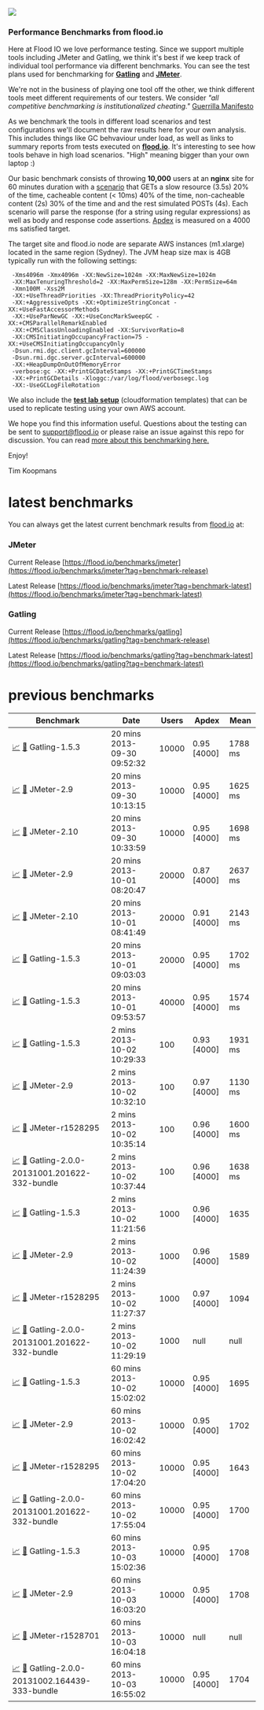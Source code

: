 ![](https://flood.io/assets/flood-logo.png)

### Performance Benchmarks from flood.io

Here at Flood IO we love performance testing. Since we support multiple tools including JMeter and Gatling, we think it's best if we keep track of individual tool performance via different benchmarks. You can see the test plans used for benchmarking for __[Gatling](./benchmarks/spec/gatling.scala)__ and __[JMeter](./benchmarks/spec/jmeter.jmx)__.

We're not in the business of playing one tool off the other, we think different tools meet different requirements of our testers. We consider _"all competitive benchmarking is institutionalized cheating."_ [Guerrilla Manifesto](http://www.perfdynamics.com/Manifesto/gcaprules.html#tth_sEc1.21)

As we benchmark the tools in different load scenarios and test configurations we'll document the raw results here for your own analysis. This includes things like GC behvaviour under load, as well as links to summary reports from tests executed on __[flood.io](https://flood.io)__. It's interesting to see how tools behave in high load scenarios. "High" meaning bigger than your own laptop :)

Our basic benchmark consists of throwing __10,000__ users at an __nginx__ site for 60 minutes duration with a [scenario](./benchmarks/spec/scenario.md) that GETs a slow resource (3.5s) 20% of the time, cacheable content (< 10ms) 40% of the time, non-cacheable content (2s) 30% of the time and and the rest simulated POSTs (4s). Each scenario will parse the response (for a string using regular expressions) as well as body and response code assertions. [Apdex](http://apdex.org) is measured on a 4000 ms satisfied target. 

The target site and flood.io node are separate AWS instances (m1.xlarge) located in the same region (Sydney). The JVM heap size max is 4GB typically run with the following settings:

```
 -Xms4096m -Xmx4096m -XX:NewSize=1024m -XX:MaxNewSize=1024m 
 -XX:MaxTenuringThreshold=2 -XX:MaxPermSize=128m -XX:PermSize=64m 
 -Xmn100M -Xss2M 
 -XX:+UseThreadPriorities -XX:ThreadPriorityPolicy=42 
 -XX:+AggressiveOpts -XX:+OptimizeStringConcat -XX:+UseFastAccessorMethods 
 -XX:+UseParNewGC -XX:+UseConcMarkSweepGC -XX:+CMSParallelRemarkEnabled 
 -XX:+CMSClassUnloadingEnabled -XX:SurvivorRatio=8 
 -XX:CMSInitiatingOccupancyFraction=75 -XX:+UseCMSInitiatingOccupancyOnly 
 -Dsun.rmi.dgc.client.gcInterval=600000 
 -Dsun.rmi.dgc.server.gcInterval=600000 
 -XX:+HeapDumpOnOutOfMemoryError 
 -verbose:gc -XX:+PrintGCDateStamps -XX:+PrintGCTimeStamps 
 -XX:+PrintGCDetails -Xloggc:/var/log/flood/verbosegc.log 
 -XX:-UseGCLogFileRotation
```

We also include the __[test lab setup](./sites)__ (cloudformation templates) that can be used to replicate testing using your own AWS account. 

We hope you find this information useful. Questions about the testing can be sent to support@flood.io or please raise an issue against this repo for discussion. You can read [more about this benchmarking here.](https://flood.io/blog/11-benchmarking-jmeter-and-gatling)

Enjoy!

Tim Koopmans

latest benchmarks
==============
You can always get the latest current benchmark results from [flood.io](https://flood.io) at:

### JMeter

Current Release [https://flood.io/benchmarks/jmeter](https://flood.io/benchmarks/jmeter?tag=benchmark-release)

Latest Release [https://flood.io/benchmarks/jmeter?tag=benchmark-latest](https://flood.io/benchmarks/jmeter?tag=benchmark-latest)

### Gatling

Current Release [https://flood.io/benchmarks/gatling](https://flood.io/benchmarks/gatling?tag=benchmark-release)

Latest Release [https://flood.io/benchmarks/gatling?tag=benchmark-latest](https://flood.io/benchmarks/gatling?tag=benchmark-latest)

previous benchmarks
==============

| Benchmark  | Date         | Users                        | Apdex | Mean       |
| -----      |-----         |-----                         |-----  |-----       |
| [:chart_with_upwards_trend:](./benchmarks/results/e639303fb162ce.md) [:link:](https://flood.io/e639303fb162ce) Gatling-1.5.3    | 20 mins<br>2013-09-30 09:52:32| 10000  | 0.95 [4000] | 1788 ms |
| [:chart_with_upwards_trend:](./benchmarks/results/e281b0e339fb14.md) [:link:](https://flood.io/e281b0e339fb14) JMeter-2.9       | 20 mins<br>2013-09-30 10:13:15| 10000  | 0.95 [4000] | 1625 ms |
| [:chart_with_upwards_trend:](./benchmarks/results/9fde49a2f3d43b.md) [:link:](https://flood.io/9fde49a2f3d43b) JMeter-2.10      | 20 mins<br>2013-09-30 10:33:59| 10000  | 0.95 [4000] | 1698 ms |
| [:chart_with_upwards_trend:](./benchmarks/results/2037deb43774de.md) [:link:](https://flood.io/2037deb43774de) JMeter-2.9       | 20 mins<br>2013-10-01 08:20:47| 20000  | 0.87 [4000] | 2637 ms |
| [:chart_with_upwards_trend:](./benchmarks/results/57b90939e21846.md) [:link:](https://flood.io/57b90939e21846) JMeter-2.10      | 20 mins<br>2013-10-01 08:41:49| 20000  | 0.91 [4000] | 2143 ms |
| [:chart_with_upwards_trend:](./benchmarks/results/6666b6bc4cb8a2.md) [:link:](https://flood.io/6666b6bc4cb8a2) Gatling-1.5.3    | 20 mins<br>2013-10-01 09:03:03| 20000  | 0.95 [4000] | 1702 ms |
| [:chart_with_upwards_trend:](./benchmarks/results/2c13788664d83d.md) [:link:](https://flood.io/2c13788664d83d) Gatling-1.5.3    | 20 mins<br>2013-10-01 09:53:57| 40000  | 0.95 [4000] | 1574 ms |
| [:chart_with_upwards_trend:](./benchmarks/results/5bdd2601b9fb3c.md) [:link:](https://flood.io/5bdd2601b9fb3c) Gatling-1.5.3    | 2 mins<br>2013-10-02 10:29:33 |  100   | 0.93 [4000] | 1931 ms |
| [:chart_with_upwards_trend:](./benchmarks/results/4ab9feb117064d.md) [:link:](https://flood.io/4ab9feb117064d) JMeter-2.9       | 2 mins<br>2013-10-02 10:32:10 |  100   | 0.97 [4000] | 1130 ms |
| [:chart_with_upwards_trend:](./benchmarks/results/a7d55f2a8d313b.md) [:link:](https://flood.io/a7d55f2a8d313b) JMeter-r1528295  | 2 mins<br>2013-10-02 10:35:14 |  100   | 0.96 [4000] | 1600 ms |
| [:chart_with_upwards_trend:](./benchmarks/results/9d32af84735887.md) [:link:](https://flood.io/9d32af84735887) Gatling-2.0.0-20131001.201622-332-bundle | 2 mins<br>2013-10-02 10:37:44 | 100 | 0.96 [4000] | 1638 ms |
| [:chart_with_upwards_trend:](./benchmarks/results/60438b3ba7ff40.md) [:link:](https://flood.io/60438b3ba7ff40) Gatling-1.5.3 | 2 mins<br>2013-10-02 11:21:56 | 1000 | 0.96 [4000] | 1635 |
| [:chart_with_upwards_trend:](./benchmarks/results/92414be786899f.md) [:link:](https://flood.io/92414be786899f) JMeter-2.9 | 2 mins<br>2013-10-02 11:24:39 | 1000 | 0.96 [4000] | 1589 |
| [:chart_with_upwards_trend:](./benchmarks/results/c475124fac6feb.md) [:link:](https://flood.io/c475124fac6feb) JMeter-r1528295 | 2 mins<br>2013-10-02 11:27:37 | 1000 | 0.97 [4000] | 1094 |
| [:chart_with_upwards_trend:](./benchmarks/results/6c2b0496fecd57.md) [:link:](https://flood.io/6c2b0496fecd57) Gatling-2.0.0-20131001.201622-332-bundle | 2 mins<br>2013-10-02 11:29:19 | 1000 | null | null |
| [:chart_with_upwards_trend:](./benchmarks/results/2b930982efff3d.md) [:link:](https://flood.io/2b930982efff3d) Gatling-1.5.3 | 60 mins<br>2013-10-02 15:02:02 | 10000 | 0.95 [4000] | 1695 |
| [:chart_with_upwards_trend:](./benchmarks/results/4ba5ec4844fae0.md) [:link:](https://flood.io/4ba5ec4844fae0) JMeter-2.9 | 60 mins<br>2013-10-02 16:02:42 | 10000 | 0.95 [4000] | 1702 |
| [:chart_with_upwards_trend:](./benchmarks/results/ab2d479bfd2fc5.md) [:link:](https://flood.io/ab2d479bfd2fc5) JMeter-r1528295 | 60 mins<br>2013-10-02 17:04:20 | 10000 | 0.95 [4000] | 1643 |
| [:chart_with_upwards_trend:](./benchmarks/results/a13baf1f8fcb89.md) [:link:](https://flood.io/a13baf1f8fcb89) Gatling-2.0.0-20131001.201622-332-bundle | 60 mins<br>2013-10-02 17:55:04 | 10000 | 0.95 [4000] | 1700 |
| [:chart_with_upwards_trend:](./benchmarks/results/cee9983bd489d1.md) [:link:](https://flood.io/cee9983bd489d1) Gatling-1.5.3 | 60 mins<br>2013-10-03 15:02:36 | 10000 | 0.95 [4000] | 1708 |
| [:chart_with_upwards_trend:](./benchmarks/results/992552b6145fa4.md) [:link:](https://flood.io/992552b6145fa4) JMeter-2.9 | 60 mins<br>2013-10-03 16:03:20 | 10000 | 0.95 [4000] | 1708 |
| [:chart_with_upwards_trend:](./benchmarks/results/b3742c5c4bb285.md) [:link:](https://flood.io/b3742c5c4bb285) JMeter-r1528701 | 60 mins<br>2013-10-03 16:04:18 | 10000 | null | null |
| [:chart_with_upwards_trend:](./benchmarks/results/402cd50f91467b.md) [:link:](https://flood.io/402cd50f91467b) Gatling-2.0.0-20131002.164439-333-bundle | 60 mins<br>2013-10-03 16:55:02 | 10000 | 0.95 [4000] | 1704 |

